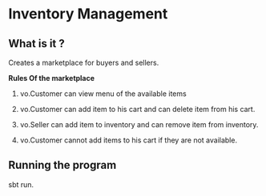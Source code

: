 **Inventory Management**
==========

 **What is it ?**
-----------
Creates a marketplace for buyers and sellers. 

 **Rules Of the marketplace**

1. vo.Customer can view menu of the available items

2. vo.Customer can add item to his cart and can delete item from his cart.

3. vo.Seller can add item to inventory and can remove item from inventory.

4. vo.Customer cannot add items to his cart if they are not available.


 **Running the program**
-----------
sbt run.